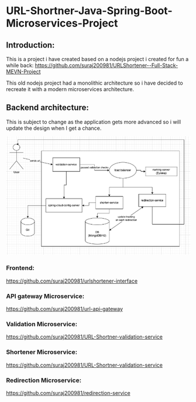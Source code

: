 # URL-Shortner-Java-Spring-Boot-Microservices-Project

## Introduction:

This is a project i have created based on a nodejs project i created for fun a while back: https://github.com/suraj200981/URLShortener--Full-Stack-MEVN-Project

This old nodejs project had a monolithic architecture so i have decided to recreate it with a modern microservices architecture.

## Backend architecture:

This is subject to change as the application gets more advanced so i will update the design when I get a chance.

![architecture design](design.png)



### Frontend:

https://github.com/suraj200981/urlshortener-interface

### API gateway Microservice:

https://github.com/suraj200981/url-api-gateway

### Validation Microservice:

https://github.com/suraj200981/URL-Shortner-validation-service

### Shortener Microservice:

https://github.com/suraj200981/URL-Shortner-validation-service

### Redirection Microservice:

https://github.com/suraj200981/redirection-service



